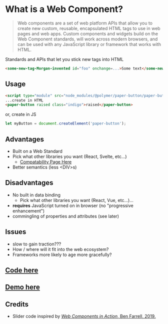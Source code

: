 # What is a Web Component?

<blockquote>
Web components are a set of web platform APIs that allow you to create new custom, reusable, encapsulated HTML tags to use in web pages and web apps. Custom components and widgets build on the Web Component standards, will work across modern browsers, and can be used with any JavaScript library or framework that works with HTML.
</blockquote>

Standards and APIs that let you stick new tags into HTML

```html
<some-new-tag-Morgan-invented id="foo" onchange=...>Some text</some-new-tag-Morgan-invented>
```

## Usage

```html
<script type="module" src="node_modules/@polymer/paper-button/paper-button.js"></script>
...create in HTML
<paper-button raised class="indigo">raised</paper-button>
```
or, create in JS
```js
let myButton = document.createElement('paper-button');
```

## Advantages

 - Built on a Web Standard
 - Pick what other libraries you want (React, Svelte, etc...)
   - [Compatability Page Here](https://custom-elements-everywhere.com/)
 - Better semantics (less &lt;DIV&gt;s)

## Disadvantages
 - No built in data binding
   - Pick what other libraries you want (React, Vue, etc...)...
 - **requires** JavaScript turned on in browser (no "progressive enhancement")
 - commingling of properties and attributes (see later)


## Issues
 - slow to gain traction???
 - How / where will it fit into the web ecosystem?
 - Frameworks more likely to age more gracefully?


## [Code here](https://github.com/MorganConrad/ptwd-slider/blob/master/src/01_unknown.html)
## [Demo here](https://raw.githack.com/MorganConrad/ptwd-slider/master/src/01_unknown.html)

## Credits
 - Slider code inspired by [_Web Components in Action_, Ben Farrell, 2019.](https://www.manning.com/books/web-components-in-action)
